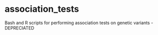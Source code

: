 # association_tests
Bash and R scripts for performing association tests on genetic variants - DEPRECIATED
